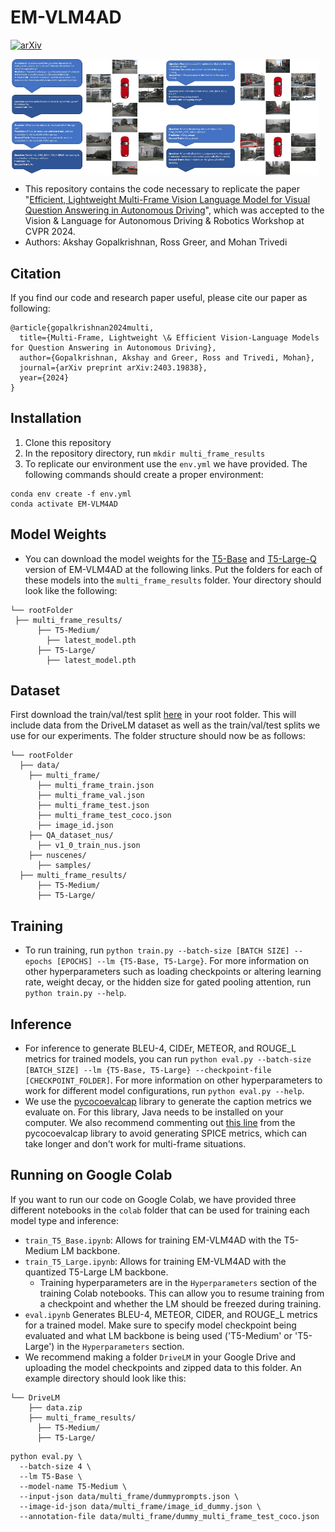 # EM-VLM4AD
[![arXiv](https://img.shields.io/badge/arXiv-2402.03235-a2ad00.svg)](https://arxiv.org/abs/2403.19838)
<div style="display: flex;">
    <img src="assets/ex1.jpeg" alt="Image 1" style="width: 49%;">
    <img src="assets/ex2.jpeg" alt="Image 2" style="width: 49%;">
</div>

* This repository contains the code necessary to replicate the paper "[Efficient, Lightweight Multi-Frame Vision Language Model for Visual Question Answering in Autonomous Driving](https://arxiv.org/abs/2403.19838)", which was accepted to the Vision & Language for Autonomous Driving & Robotics Workshop at CVPR 2024.
* Authors: Akshay Gopalkrishnan, Ross Greer, and Mohan Trivedi
## Citation
If you find our code and research paper useful, please cite our paper as following:
```
@article{gopalkrishnan2024multi,
  title={Multi-Frame, Lightweight \& Efficient Vision-Language Models for Question Answering in Autonomous Driving},
  author={Gopalkrishnan, Akshay and Greer, Ross and Trivedi, Mohan},
  journal={arXiv preprint arXiv:2403.19838},
  year={2024}
}
```
## Installation
1. Clone this repository
2. In the repository directory, run `mkdir multi_frame_results`
3. To replicate our environment use the `env.yml` we have provided. The following commands should create a proper environment:
```
conda env create -f env.yml
conda activate EM-VLM4AD
```
## Model Weights
* You can download the model weights for the [T5-Base](https://drive.google.com/drive/folders/1K61Ou-m5c5UmN2ggT-Huw3rv7PhW5Wft?usp=sharing) and [T5-Large-Q](https://drive.google.com/drive/folders/12bHyRTpWWxIJ2pb0WWzfX5mMdkNHKMVP?usp=sharing) version of EM-VLM4AD at the following links. Put the folders for each of these models into the `multi_frame_results` folder. Your directory should look like the following:
```
└── rootFolder
 ├── multi_frame_results/
      ├── T5-Medium/
        ├── latest_model.pth
      ├── T5-Large/
        ├── latest_model.pth
```
## Dataset
First download the train/val/test split [here](https://drive.google.com/file/d/1isiXXTg46nl5SqMiEV4XjFD71KCCzezi/view?usp=sharing) in your root folder. This will include data from the DriveLM dataset as well as the train/val/test splits we use for our experiments. The folder structure should now be as follows: 
```
└── rootFolder
  ├── data/
    ├── multi_frame/
      ├── multi_frame_train.json
      ├── multi_frame_val.json
      ├── multi_frame_test.json
      ├── multi_frame_test_coco.json
      ├── image_id.json
    ├── QA_dataset_nus/
      ├── v1_0_train_nus.json
    ├── nuscenes/
      ├── samples/
  ├── multi_frame_results/
      ├── T5-Medium/
      ├── T5-Large/
```
## Training
* To run training, run `python train.py --batch-size [BATCH SIZE] --epochs [EPOCHS] --lm {T5-Base, T5-Large}`. For more information on other hyperparameters such as loading checkpoints or altering learning rate, weight decay, or the hidden size for gated pooling attention, run `python train.py --help`.
## Inference
* For inference to generate BLEU-4, CIDEr, METEOR, and ROUGE_L metrics for trained models, you can run `python eval.py --batch-size [BATCH_SIZE] --lm {T5-Base, T5-Large} --checkpoint-file [CHECKPOINT_FOLDER]`. For more information on other hyperparameters to work for different model configurations, run `python eval.py --help`.
* We use the [pycocoevalcap](https://github.com/salaniz/pycocoevalcap) library to generate the caption metrics we evaluate on. For this library, Java needs to be installed on your computer. We also recommend commenting out [this line](https://github.com/salaniz/pycocoevalcap/blob/master/eval.py#L45) from the pycocoevalcap library to avoid generating SPICE metrics, which can take longer and don't work for multi-frame situations. 
## Running on Google Colab
If you want to run our code on Google Colab, we have provided three different notebooks in the `colab` folder that can be used for training each model type and inference:
* `train_T5_Base.ipynb`: Allows for training EM-VLM4AD with the T5-Medium LM backbone.
* `train_T5_Large.ipynb`: Allows for training EM-VLM4AD with the quantized T5-Large LM backbone. 
    * Training hyperparameters are in the `Hyperparameters` section of the training Colab notebooks. This can allow you to resume training from a checkpoint and whether the LM should be freezed during training.
* `eval.ipynb` Generates BLEU-4, METEOR, CIDER, and ROUGE_L metrics for a trained model. Make sure to specify model checkpoint being evaluated and what LM backbone is being used ('T5-Medium' or 'T5-Large') in the `Hyperparameters` section.
* We recommend making a folder `DriveLM` in your Google Drive and uploading the model checkpoints and zipped data to this folder. An example directory should look like this:
```
└── DriveLM
    ├── data.zip
    ├── multi_frame_results/
      ├── T5-Medium/
      ├── T5-Large/
```
```
python eval.py \
  --batch-size 4 \
  --lm T5-Base \
  --model-name T5-Medium \
  --input-json data/multi_frame/dummyprompts.json \
  --image-id-json data/multi_frame/image_id_dummy.json \
  --annotation-file data/multi_frame/dummy_multi_frame_test_coco.json
  ```
